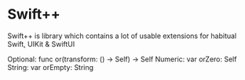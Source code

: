 # Swift++
Swift++ is library which contains a lot of usable extensions for habitual Swift, UIKit &amp; SwiftUI

Optional:
    func or(transform: () -> Self) -> Self
Numeric:
    var orZero: Self
String:
    var orEmpty: String
